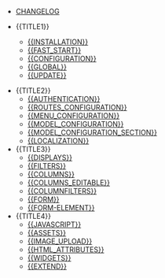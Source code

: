 - [CHANGELOG](changelog.md)

- {{TITLE1}}
    - [{{INSTALLATION}}](installation)
    - [{{FAST_START}}](fast_start)
    - [{{CONFIGURATION}}](configuration)
    - [{{GLOBAL}}](global)
    - [{{UPDATE}}](update)
<!-- - [Версии пакета](releases) -->
- {{TITLE2}}
    - [{{AUTHENTICATION}}](authentication)
    - [{{ROUTES_CONFIGURATION}}](routes_configuration)
    - [{{MENU_CONFIGURATION}}](menu_configuration)
    - [{{MODEL_CONFIGURATION}}](model_configuration)
    - [{{MODEL_CONFIGURATION_SECTION}}](model_configuration_section)
    - [{{LOCALIZATION}}](localization)
- {{TITLE3}}
    - [{{DISPLAYS}}](displays)
    - [{{FILTERS}}](filters)
    - [{{COLUMNS}}](columns)
    - [{{COLUMNS_EDITABLE}}](columns_editable)
    - [{{COLUMNFILTERS}}](columnfilters)
    - [{{FORM}}](form)
    - [{{FORM-ELEMENT}}](form-element)
- {{TITLE4}}
    - [{{JAVASCRIPT}}](javascript)
    - [{{ASSETS}}](assets)
    - [{{IMAGE_UPLOAD}}](image_upload)
    - [{{HTML_ATTRIBUTES}}](html_attributes)
    - [{{WIDGETS}}](widgets)
    - [{{EXTEND}}](extend)
